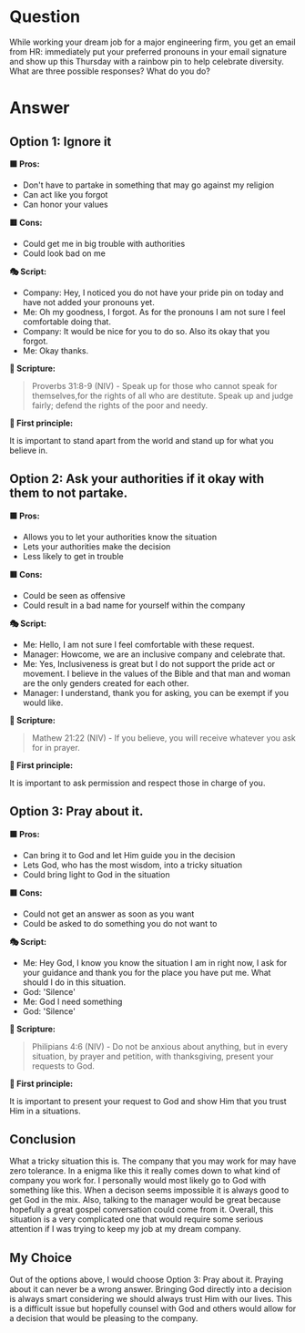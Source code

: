 # Question

While working your dream job for a major engineering firm, you get an email from HR: immediately put your preferred pronouns in your email signature and show up this Thursday with a rainbow pin to help celebrate diversity. What are three possible responses? What do you do?

# Answer

## Option 1: Ignore it

**🟩 Pros:**

 - Don't have to partake in something that may go against my religion
 - Can act like you forgot 
 - Can honor your values

**🟥 Cons:**

 - Could get me in big trouble with authorities
 - Could look bad on me

**🎭 Script:**

 - Company: Hey, I noticed you do not have your pride pin on today and have not added your pronouns yet. 
 - Me: Oh my goodness, I forgot. As for the pronouns I am not sure I feel comfortable doing that.
 - Company: It would be nice for you to do so. Also its okay that you forgot.
 - Me: Okay thanks.

**📖 Scripture:**

> Proverbs 31:8-9 (NIV) - Speak up for those who cannot speak for themselves,for the rights of all who are destitute. Speak up and judge fairly; defend the rights of the poor and needy.

**🤔 First principle:**

It is important to stand apart from the world and stand up for what you believe in. 

## Option 2: Ask your authorities if it okay with them to not partake.

**🟩 Pros:**

 - Allows you to let your authorities know the situation
 - Lets your authorities make the decision
 - Less likely to get in trouble

**🟥 Cons:**

 - Could be seen as offensive
 - Could result in a bad name for yourself within the company

**🎭 Script:**

 - Me: Hello, I am not sure I feel comfortable with these request. 
 - Manager: Howcome, we are an inclusive company and celebrate that.
 - Me: Yes, Inclusiveness is great but I do not support the pride act or movement. I believe in the values of the Bible and that man and woman are the only genders created for each other.
 - Manager: I understand, thank you for asking, you can be exempt if you would like. 

**📖 Scripture:**

> Mathew 21:22 (NIV) - If you believe, you will receive whatever you ask for in prayer.

**🤔 First principle:**

It is important to ask permission and respect those in charge of you. 

## Option 3: Pray about it.

**🟩 Pros:**

 - Can bring it to God and let Him guide you in the decision
 - Lets God, who has the most wisdom, into a tricky situation
 - Could bring light to God in the situation

**🟥 Cons:**

 - Could not get an answer as soon as you want
 - Could be asked to do something you do not want to

**🎭 Script:**

 - Me: Hey God, I know you know the situation I am in right now, I ask for your guidance and thank you for the place you have put me. What should I do in this situation.
 - God: 'Silence'
 - Me: God I need something
 - God: 'Silence'

**📖 Scripture:**

 > Philipians 4:6 (NIV) - Do not be anxious about anything, but in every situation, by prayer and petition, with thanksgiving, present your requests to God.

**🤔 First principle:**

It is important to present your request to God and show Him that you trust Him in a situations.

## Conclusion

What a tricky situation this is. The company that you may work for may have zero tolerance. In a enigma like this it really comes down to what kind of company you work for. 
I personally would most likely go to God with something like this. When a decison seems impossible it is always good to get God in the mix. Also, talking to the manager would be great because hopefully a great gospel conversation could come from it.
Overall, this situation is a very complicated one that would require some serious attention if I was trying to keep my job at my dream company. 

## My Choice

Out of the options above, I would choose Option 3: Pray about it. Praying about it can never be a wrong answer. Bringing God directly into a decision is always smart considering we should always trust Him with our lives. This is a difficult issue but hopefully counsel with God and others would allow for a decision that would be pleasing to the company.

